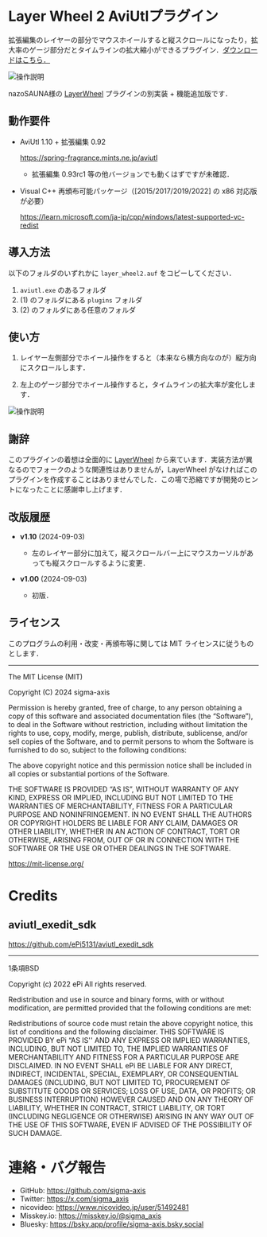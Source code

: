 # Layer Wheel 2 AviUtlプラグイン

拡張編集のレイヤーの部分でマウスホイールすると縦スクロールになったり，拡大率のゲージ部分だとタイムラインの拡大縮小ができるプラグイン．[ダウンロードはこちら．](https://github.com/sigma-axis/aviutl_layer_wheel2/releases)

![操作説明](https://github.com/user-attachments/assets/5ab5c3c6-e27a-4188-ab19-0183cb09ef5c)

nazoSAUNA様の [LayerWheel](https://github.com/nazonoSAUNA/LayerWheel) プラグインの別実装 + 機能追加版です．


## 動作要件

- AviUtl 1.10 + 拡張編集 0.92

  https://spring-fragrance.mints.ne.jp/aviutl
  - 拡張編集 0.93rc1 等の他バージョンでも動くはずですが未確認．

- Visual C++ 再頒布可能パッケージ（\[2015/2017/2019/2022\] の x86 対応版が必要）

  https://learn.microsoft.com/ja-jp/cpp/windows/latest-supported-vc-redist

## 導入方法

以下のフォルダのいずれかに `layer_wheel2.auf` をコピーしてください．

1.  `aviutl.exe` のあるフォルダ
1.  (1) のフォルダにある `plugins` フォルダ
1.  (2) のフォルダにある任意のフォルダ


## 使い方

1.  レイヤー左側部分でホイール操作をすると（本来なら横方向なのが）縦方向にスクロールします．

1.  左上のゲージ部分でホイール操作すると，タイムラインの拡大率が変化します．

![操作説明](https://github.com/user-attachments/assets/5ab5c3c6-e27a-4188-ab19-0183cb09ef5c)


## 謝辞

このプラグインの着想は全面的に [LayerWheel](https://github.com/nazonoSAUNA/LayerWheel) から来ています．実装方法が異なるのでフォークのような関連性はありませんが，LayerWheel がなければこのプラグインを作成することはありませんでした．この場で恐縮ですが開発のヒントになったことに感謝申し上げます．


## 改版履歴

- **v1.10** (2024-09-03)

  - 左のレイヤー部分に加えて，縦スクロールバー上にマウスカーソルがあっても縦スクロールするように変更．

- **v1.00** (2024-09-03)

  - 初版．

## ライセンス

このプログラムの利用・改変・再頒布等に関しては MIT ライセンスに従うものとします．

---

The MIT License (MIT)

Copyright (C) 2024 sigma-axis

Permission is hereby granted, free of charge, to any person obtaining a copy of this software and associated documentation files (the “Software”), to deal in the Software without restriction, including without limitation the rights to use, copy, modify, merge, publish, distribute, sublicense, and/or sell copies of the Software, and to permit persons to whom the Software is furnished to do so, subject to the following conditions:

The above copyright notice and this permission notice shall be included in all copies or substantial portions of the Software.

THE SOFTWARE IS PROVIDED “AS IS”, WITHOUT WARRANTY OF ANY KIND, EXPRESS OR IMPLIED, INCLUDING BUT NOT LIMITED TO THE WARRANTIES OF MERCHANTABILITY, FITNESS FOR A PARTICULAR PURPOSE AND NONINFRINGEMENT. IN NO EVENT SHALL THE AUTHORS OR COPYRIGHT HOLDERS BE LIABLE FOR ANY CLAIM, DAMAGES OR OTHER LIABILITY, WHETHER IN AN ACTION OF CONTRACT, TORT OR OTHERWISE, ARISING FROM, OUT OF OR IN CONNECTION WITH THE SOFTWARE OR THE USE OR OTHER DEALINGS IN THE SOFTWARE.

https://mit-license.org/


#  Credits

##  aviutl_exedit_sdk

https://github.com/ePi5131/aviutl_exedit_sdk

---

1条項BSD

Copyright (c) 2022
ePi All rights reserved.

Redistribution and use in source and binary forms, with or without modification, are permitted provided that the following conditions are met:

Redistributions of source code must retain the above copyright notice, this list of conditions and the following disclaimer.
THIS SOFTWARE IS PROVIDED BY ePi “AS IS'' AND ANY EXPRESS OR IMPLIED WARRANTIES, INCLUDING, BUT NOT LIMITED TO, THE IMPLIED WARRANTIES OF MERCHANTABILITY AND FITNESS FOR A PARTICULAR PURPOSE ARE DISCLAIMED. IN NO EVENT SHALL ePi BE LIABLE FOR ANY DIRECT, INDIRECT, INCIDENTAL, SPECIAL, EXEMPLARY, OR CONSEQUENTIAL DAMAGES (INCLUDING, BUT NOT LIMITED TO, PROCUREMENT OF SUBSTITUTE GOODS OR SERVICES; LOSS OF USE, DATA, OR PROFITS; OR BUSINESS INTERRUPTION) HOWEVER CAUSED AND ON ANY THEORY OF LIABILITY, WHETHER IN CONTRACT, STRICT LIABILITY, OR TORT (INCLUDING NEGLIGENCE OR OTHERWISE) ARISING IN ANY WAY OUT OF THE USE OF THIS SOFTWARE, EVEN IF ADVISED OF THE POSSIBILITY OF SUCH DAMAGE.


#  連絡・バグ報告

- GitHub: https://github.com/sigma-axis
- Twitter: https://x.com/sigma_axis
- nicovideo: https://www.nicovideo.jp/user/51492481
- Misskey.io: https://misskey.io/@sigma_axis
- Bluesky: https://bsky.app/profile/sigma-axis.bsky.social

